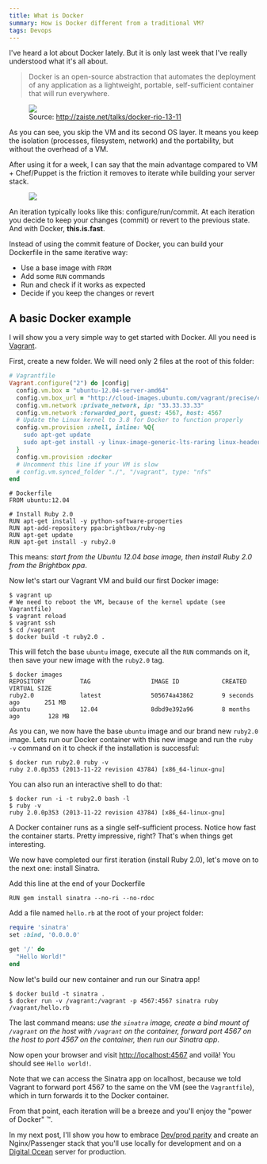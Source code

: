 ```yaml
---
title: What is Docker
summary: How is Docker different from a traditional VM?
tags: Devops
---
```


I've heard a lot about Docker lately. But it is only last week that I've really understood what it's all about.

> Docker is an open-source abstraction that automates the deployment of any application as a lightweight, portable, self-sufficient container that will run everywhere.

<div class="overflow">
  <figure class="right">
    <img src="http://louisalbankim.s3-eu-west-1.amazonaws.com/posts/what-is-docker/docker_arch.svg"/>
    <figcaption>Source: <a href="http://zaiste.net/talks/docker-rio-13-11">http://zaiste.net/talks/docker-rio-13-11</a></figcaption>
  </figure>
  <p>
    As you can see, you skip the VM and its second OS layer.
    It means you keep the isolation (processes, filesystem, network) and the portability, but without the overhead of a VM.
  </p>
  <p>
    After using it for a week, I can say that the main advantage compared to VM + Chef/Puppet is the friction it removes to iterate while building your server stack.
  </p>
</div>

<div class="overflow">
  <figure class="left">
    <img src="http://louisalbankim.s3-eu-west-1.amazonaws.com/posts/what-is-docker/docker_iterate.svg"/>
  </figure>
  <p>
    An iteration typically looks like this: configure/run/commit. At each iteration you decide to keep your changes (commit) or revert to the previous state. And with Docker, <strong>this.is.fast</strong>.
  </p>
</div>

Instead of using the commit feature of Docker, you can build your Dockerfile in the same iterative way:

* Use a base image with `FROM`
* Add some `RUN` commands
* Run and check if it works as expected
* Decide if you keep the changes or revert

A basic Docker example
----------------------

I will show you a very simple way to get started with Docker.
All you need is [Vagrant](http://www.vagrantup.com/).

First, create a new folder. We will need only 2 files at the root of this folder:

~~~ ruby
# Vagrantfile
Vagrant.configure("2") do |config|
  config.vm.box = "ubuntu-12.04-server-amd64"
  config.vm.box_url = "http://cloud-images.ubuntu.com/vagrant/precise/current/precise-server-cloudimg-amd64-vagrant-disk1.box"
  config.vm.network :private_network, ip: "33.33.33.33"
  config.vm.network :forwarded_port, guest: 4567, host: 4567
  # Update the Linux kernel to 3.8 for Docker to function properly
  config.vm.provision :shell, inline: %Q{
    sudo apt-get update
    sudo apt-get install -y linux-image-generic-lts-raring linux-headers-generic-lts-raring
  }
  config.vm.provision :docker
  # Uncomment this line if your VM is slow
  # config.vm.synced_folder "./", "/vagrant", type: "nfs"
end
~~~

~~~ shell
# Dockerfile
FROM ubuntu:12.04

# Install Ruby 2.0
RUN apt-get install -y python-software-properties
RUN apt-add-repository ppa:brightbox/ruby-ng
RUN apt-get update
RUN apt-get install -y ruby2.0
~~~

This means: _start from the Ubuntu 12.04 base image, then install Ruby 2.0 from the Brightbox ppa_.

Now let's start our Vagrant VM and build our first Docker image:

~~~ shell
$ vagrant up
# We need to reboot the VM, because of the kernel update (see Vagrantfile)
$ vagrant reload
$ vagrant ssh
$ cd /vagrant
$ docker build -t ruby2.0 .
~~~

This will fetch the base `ubuntu` image, execute all the `RUN` commands on it, then save your new image with the `ruby2.0` tag.

~~~ shell
$ docker images
REPOSITORY          TAG                 IMAGE ID            CREATED             VIRTUAL SIZE
ruby2.0             latest              505674a43862        9 seconds ago       251 MB
ubuntu              12.04               8dbd9e392a96        8 months ago        128 MB
~~~

As you can, we now have the base `ubuntu` image and our brand new `ruby2.0` image.
Lets run our Docker container with this new image and run the `ruby -v` command on it to check if the installation is successful:

~~~ shell
$ docker run ruby2.0 ruby -v
ruby 2.0.0p353 (2013-11-22 revision 43784) [x86_64-linux-gnu]
~~~

You can also run an interactive shell to do that:

~~~ shell
$ docker run -i -t ruby2.0 bash -l
$ ruby -v
ruby 2.0.0p353 (2013-11-22 revision 43784) [x86_64-linux-gnu]
~~~

A Docker container runs as a single self-sufficient process.
Notice how fast the container starts. Pretty impressive, right? That's when things get interesting.

We now have completed our first iteration (install Ruby 2.0), let's move on to the next one: install Sinatra.

Add this line at the end of your Dockerfile

~~~ shell
RUN gem install sinatra --no-ri --no-rdoc
~~~

Add a file named `hello.rb` at the root of your project folder:

~~~ ruby
require 'sinatra'
set :bind, '0.0.0.0'

get '/' do
  "Hello World!"
end
~~~

Now let's build our new container and run our Sinatra app!

~~~ shell
$ docker build -t sinatra .
$ docker run -v /vagrant:/vagrant -p 4567:4567 sinatra ruby /vagrant/hello.rb
~~~

The last command means: _use the `sinatra` image, create a bind mount of `/vagrant` on the host with `/vagrant` on the container, forward port 4567 on the host to port 4567 on the container, then run our Sinatra app_.

Now open your browser and visit [http://localhost:4567](http://localhost:4567) and voilà! You should see `Hello world!`.

Note that we can access the Sinatra app on localhost, because we told Vagrant to forward port 4567 to the same on the VM (see the `Vagrantfile`), which in turn forwards it to the Docker container.

From that point, each iteration will be a breeze and you'll enjoy the "power of Docker" &trade;.

In my next post, I'll show you how to embrace [Dev/prod parity](http://12factor.net/dev-prod-parity) and create an Nginx/Passenger stack that you'll use locally for development and on a [Digital Ocean](https://www.digitalocean.com/?refcode=2f38e88e8249) server for production.
